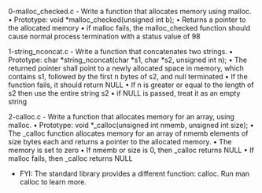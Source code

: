 0-malloc_checked.c - Write a function that allocates memory using malloc.
      • Prototype: void *malloc_checked(unsigned int b);
      • Returns a pointer to the allocated memory
      • if malloc fails, the malloc_checked function should cause normal process termination with a status value of 98

1-string_nconcat.c - Write a function that concatenates two strings.
      • Prototype: char *string_nconcat(char *s1, char *s2, unsigned int n);
      • The returned pointer shall point to a newly allocated space in memory, which contains s1, followed by the first n bytes of s2, and null terminated
      • If the function fails, it should return NULL
      • If n is greater or equal to the length of s2 then use the entire string s2
      • if NULL is passed, treat it as an empty string

2-calloc.c - Write a function that allocates memory for an array, using malloc.
	   • Prototype: void *_calloc(unsigned int nmemb, unsigned int size);
	   • The _calloc function allocates memory for an array of nmemb elements of size bytes each and returns a pointer to the allocated memory.
	   • The memory is set to zero
	   • If nmemb or size is 0, then _calloc returns NULL
	   • If malloc fails, then _calloc returns NULL
- FYI: The standard library provides a different function: calloc. Run man calloc to learn more.

